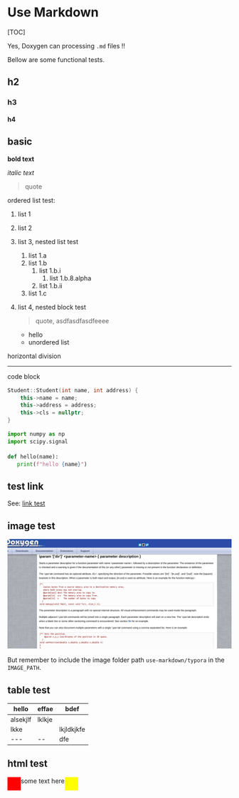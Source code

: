 # Use Markdown

[TOC]

Yes, Doxygen can processing `.md` files !!

Bellow are some functional tests.

## h2

### h3

#### h4

## basic

**bold text**

*italic text*

> quote

ordered list test:

1. list 1

2. list 2

3. list 3, nested list test

   1. list 1.a
   2. list 1.b
      1. list 1.b.i
         1. list 1.b.8.alpha
      2. list 1.b.ii
   3. list 1.c

4. list 4, nested block test

   > quote, asdfasdfasdfeeee

   * hello
   * unordered list

horizontal division

---------------------

code block

```cpp
Student::Student(int name, int address) {
    this->name = name;
    this->address = address;
    this->cls = nullptr;
}
```

```python
import numpy as np
import scipy.signal

def hello(name):
   print(f"hello {name}")

```

## test link

See: [link test](../basic-usage/link-test.md)



## image test

![](typora/test-image.png)

But remember to include the image folder path `use-markdown/typora` in the `IMAGE_PATH`.



## table test

| hello    | effae  | bdef       |
| -------- | ------ | ---------- |
| alsekjlf | lklkje |            |
| lkke     |        | lkjldkjkfe |
| ---      | --     | dfe        |





## html test

<div style="display: flex;">
    <div style="display: block; width: 30px; height: 30px; background-color: red;"></div>
    <div>some text here</div>
    <div style="display: block; width: 30px; height: 30px; background-color: yellow;"></div>
</div>
